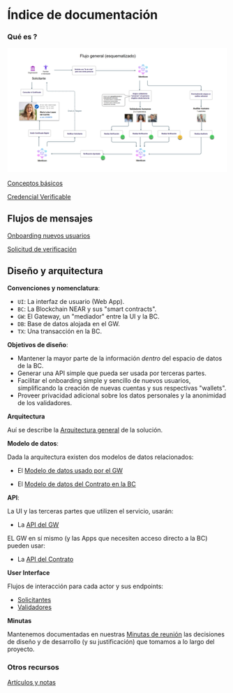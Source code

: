 
# Índice de documentación

### Qué es ? ###

![Flujo general](./images/General_Flow_Diagram.png)

[Conceptos básicos](./conceptos-basicos.md)

[Credencial Verificable](./verifiable-credential.md)

## Flujos de mensajes ##

[Onboarding nuevos usuarios](./onboarding-nuevos-usuarios.md)

[Solicitud de verificación](./images/Request_Flow_w_API_srv.png)

## Diseño y arquitectura ###

**Convenciones y nomenclatura**:

- `UI`: La interfaz de usuario (Web App).
- `BC`: La Blockchain NEAR y sus "smart contracts".
- `GW`: El Gateway, un "mediador" entre la UI y la BC.
- `DB`: Base de datos alojada en el GW.
- `TX`: Una transacción en la BC.

**Objetivos de diseño**:

- Mantener la mayor parte de la información *dentro* del espacio de datos de la BC.
- Generar una API simple que pueda ser usada por terceras partes.
- Facilitar el onboarding simple y sencillo de nuevos usuarios, simplificando la creación de nuevas cuentas y sus respectivas "wallets".
- Proveer privacidad adicional sobre los datos personales y la anonimidad de los validadores.

**Arquitectura**

Auí se describe la [Arquitectura general](./architecture.md) de la solución.

**Modelo de datos**:

Dada la arquitectura existen dos modelos de datos relacionados:

- El [Modelo de datos usado por el GW](./models/gateway-data-model.md)

- El [Modelo de datos del Contrato en la BC](./models/contract-data-model.md)

**API**:

La UI y las terceras partes que utilizen el servicio, usarán:
- La [API del GW](./apis/gateway-api.md)

EL GW en sí mismo (y las Apps que necesiten acceso directo a la BC) pueden usar:
- La [API del Contrato](./apis/contracts-api.md)

**User Interface**

Flujos de interacción para cada actor y sus endpoints:

- [Solicitantes](./images/Requester_UI_Flow.png)
- [Validadores](./images/Validator_UI_Flow.png)

**Minutas**

Mantenemos documentadas en nuestras [Minutas de reunión](./meetings.md) las decisiones de diseño y de desarrollo (y su justificación) que tomamos a lo largo del proyecto.

### Otros recursos ###

[Artículos y notas](./referencias.md)

